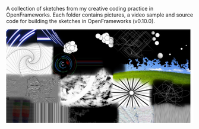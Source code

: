 A collection of sketches from my creative coding practice in OpenFrameworks.  Each folder contains pictures, a video sample and source code for building the sketches in OpenFrameworks (v0.10.0).

![alt text](https://raw.githubusercontent.com/seem-less/Creative-Coding-Scrapbook/master/CollageOfSketches.jpg)
